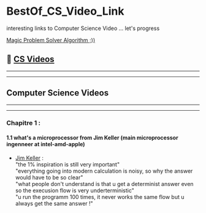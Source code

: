 # BestOf_CS_Video_Link
interesting links to Computer Science Video ... let's progress 

[Magic Problem Solver Algorithm ;))](https://proftomcrick.com/2011/04/26/feynman-problem-solving-algorithm/)

## 🚀 [CS Videos](#CSV)

------------------------------------------------------------------------------------------------
------------------------------------------------------------------------------------------------

## <a name="CSV"></a> Computer Science Videos
------------------------------------------------------------------------------------------------
------------------------------------------------------------------------------------------------

### Chapitre 1 : 

#### 1.1 what's a microprocessor from Jim Keller (main microprocessor ingenneer at intel-amd-apple)
 * [Jim Keller](https://youtu.be/Nb2tebYAaOA) :  
 "the 1% inspiration is still very important"  
 "everything going into modern calculation is noisy, so why the answer would have to be so clear"  
 "what people don't understand is that u get a determinist answer even so the execusion flow is very underterministic"  
 "u run the programm 100 times, it never works the same flow but u always get the same answer !"  
 
 

 


